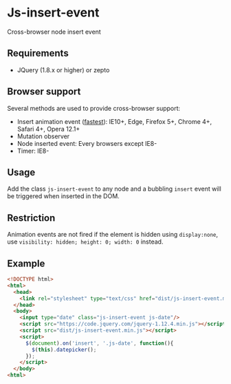 # Js-insert-event
Cross-browser node insert event

## Requirements
- JQuery (1.8.x or higher) or zepto

## Browser support

Several methods are used to provide cross-browser support:

- Insert animation event ([fastest](http://www.backalleycoder.com/2012/04/25/i-want-a-damnodeinserted/)): IE10+, Edge, Firefox 5+, Chrome 4+, Safari 4+, Opera 12.1+
- Mutation observer
- Node inserted event: Every browsers except IE8-
- Timer: IE8-

## Usage
Add the class `js-insert-event` to any node and a bubbling `insert` event will be triggered when inserted in the DOM.

## Restriction
Animation events are not fired if the element is hidden using `display:none`, use `visibility: hidden; height: 0; width: 0` instead.

## Example
```html
<!DOCTYPE html>
<html>
  <head>
    <link rel="stylesheet" type="text/css" href="dist/js-insert-event.min.css">
  </head>
  <body>
    <input type="date" class="js-insert-event js-date"/>
    <script src="https://code.jquery.com/jquery-1.12.4.min.js"></script>
    <script src="dist/js-insert-event.min.js"></script>
    <script>
      $(document).on('insert', '.js-date', function(){
        $(this).datepicker();
      });
    </script>
  </body>
<html>
```

